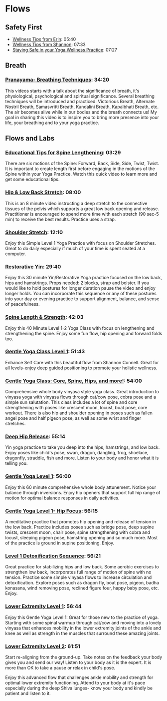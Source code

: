 # Flows

## Safety First

* [Wellness Tips from Erin](https://vimeo.com/498943095): 05:40
* [Wellness Tips from Shannon](https://vimeo.com/500193482): 07:33
* [Staying Safe in your Yoga Wellness Practice](https://vimeo.com/493899779): 07:27

## Breath

### [Pranayama- Breathing Techniques][9c7e70076c]: 34:20

This videos starts with a talk about the significance of breath, it's
physiological, psychological and spiritual significance. Several breathing
techniques will be introduced and practiced: Victorious Breath, Alternate
Nostril Breath, Samasvritti Breath, Kundalini Breath, Kapalbhati Breath, etc.
The air becomes alive while in our bodies and the breath connects us! My goal in
sharing this video is to inspire you to bring more presence into your life, your
breathing and to your yoga practice.

## Flows and Labs

### [Educational Tips for Spine Lengthening][dc74f8686d]: 03:29

There are six motions of the Spine: Forward, Back, Side, Side, Twist, Twist. It
is important to create length first before engaging in the motions of the Spine
within your Yoga Practice. Watch this quick video to learn more and get some
educational tips.

### [Hip & Low Back Stretch][393deaeb7f]: 08:00

This is an 8 minute video instructing a deep stretch to the connective tissues
of the pelvis which supports a great low back opening and release. Practitioner
is encouraged to spend more time with each stretch (90 sec-5 min) to receive the
best results. Practice uses a strap.

### [Shoulder Stretch][2d05c32cd9]: 12:10

Enjoy this Simple Level 1 Yoga Practice with focus on Shoulder Stretches. Great
to do daily especially if much of your time is spent seated at a computer.

### [Restorative Yin][b4097e0d27]: 29:40

Enjoy this 30 minute Yin/Restorative Yoga practice focused on the low back, hips
and hamstrings. Props needed: 2 blocks, strap and bolster. If you would like to
hold postures for longer duration pause the video and enjoy longer holds. You
can incorporate this sequence or any of these postures into your day or evening
practice to support alignment, balance, and sense of peacefulness.

### [Spine Length & Strength][9e7357b896]: 42:03

Enjoy this 40 Minute Level 1-2 Yoga Class with focus on lengthening and
strengthening the spine. Enjoy some fun flow, hip opening and forward folds too.

### [Gentle Yoga Class Level 1][89a7067dce]: 51:43

Enhance Self Care with this beautiful flow from Shannon Connell. Great for all
levels-enjoy deep guided positioning to promote your holistic wellness.

### [Gentle Yoga Class: Core, Spine, Hips, and more!][aa609c934a]: 54:00

Comprehensive whole body vinyasa style yoga class. Great introduction to vinyasa
yoga with vinyasa flows through cat/cow pose, cobra pose and a simple sun
salutation. This class includes a lot of spine and core strengthening with poses
like crescent moon, locust, boat pose, core workout. There is also hip and
shoulder opening in poses such as fallen angel pose and half pigeon pose, as
well as some wrist and finger stretches.

### [Deep Hip Release][dc28b1f313]: 55:14

Yin yoga practice to take you deep into the hips, hamstrings, and low back.
Enjoy poses like child's pose, swan, dragon, dangling, frog, shoelace,
dragonfly, straddle, fish and more. Listen to your body and honor what it is
telling you.

### [Gentle Yoga Level 1][8dc62fa889]: 56:00

Enjoy this  60 minute comprehensive whole body attunement.  Notice your balance
through inversions.  Enjoy hip openers that support full hip range of motion for
optimal balance responses in daily activities.

### [Gentle Yoga Level 1- Hip Focus][6e36c5d5ac]: 56:15

A meditative practice that promotes hip opening and release of tension in the
low back. Practice includes poses such as bridge pose, deep supine twists,
crescent moon, chair pose, spine strengthening with cobra and locust, sleeping
pigeon pose, hamstring opening and so much more. Most of the practice is ground
in supine positioning. Enjoy.

### [Level 1 Detoxification Sequence][2359181dbd]: 56:21

Great practice for stabilizing hips and low back. Some aerobic exercises to
strengthen low back, incorporates full range of motion of spine with no tension.
Practice some simple vinyasa flows to increase circulation and detoxification.
Explore poses such as dragon fly, boat pose, pigeon, badha konasana, wind
removing pose, reclined figure four, happy baby pose, etc. Enjoy.

### [Lower Extremity Level 1][3aa03bc76e]: 56:44

Enjoy this Gentle Yoga Level 1: Great for those new to the practice of yoga.
Starting with some spinal warmup through cat/cow and moving into a lovely
vinyasa that enhances mobility in the lower extremity joints of the ankle and
knee as well as strength in the muscles that surround these amazing joints.

### [Lower Extremity Level 2][4ab44e8755]: 61:51

Start re-aligning from the ground-up.  Take notes on the feedback your body gives
you and send our way! Listen to your body as it is the expert.  It is more than
OK to take a pause or relax in child's pose.

Enjoy this advanced flow that challenges ankle mobility and strength for optimal
lower extremity functioning. Attend to your body at it's pace especially during
the deep Shiva lunges- know your body and kindly be patient and listen to it.

[4ab44e8755]: https://vimeo.com/453362183/4ab44e8755
[3aa03bc76e]: https://vimeo.com/454068106/3aa03bc76e
[9e7357b896]: https://vimeo.com/501067785/9e7357b896
[b4097e0d27]: https://vimeo.com/514726342/b4097e0d27
[2d05c32cd9]: https://vimeo.com/780540360/2d05c32cd9
[393deaeb7f]: https://vimeo.com/790605712/393deaeb7f
[9c7e70076c]: https://vimeo.com/500562394/9c7e70076c
[dc74f8686d]: https://vimeo.com/546528304/dc74f8686d
[dc28b1f313]: https://vimeo.com/528515932/dc28b1f313
[6e36c5d5ac]: https://vimeo.com/460311654/6e36c5d5ac
[aa609c934a]: https://vimeo.com/492877514/aa609c934a
[2359181dbd]: https://vimeo.com/456325169/2359181dbd
[8dc62fa889]: https://vimeo.com/459903675/8dc62fa889
[89a7067dce]: https://vimeo.com/433171048/89a7067dce
